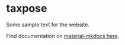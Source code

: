 # taxpose

Some sample text for the website.

Find documentation on [material-mkdocs here](https://squidfunk.github.io/mkdocs-material/).

